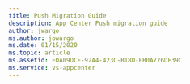 ```yaml
---
title: Push Migration Guide
description: App Center Push migration guide
author: jwargo
ms.author: jowargo
ms.date: 01/15/2020
ms.topic: article
ms.assetid: FDA09DCF-92A4-423C-B18D-FB0A776DF39C
ms.service: vs-appcenter
---
```


